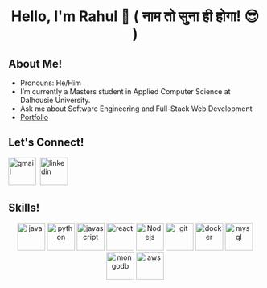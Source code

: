 <h1 align="center">Hello, I'm Rahul 👋 ( नाम तो सुना ही होगा! 😎 )</h1>

## About Me!
- Pronouns: He/Him
- I’m currently a Masters student in Applied Computer Science at Dalhousie University.
- Ask me about Software Engineering and Full-Stack Web Development
- [Portfolio]()

## Let's Connect!
[<img src='https://img.icons8.com/color/48/000000/gmail-new.png' alt='gmail' width= '55' height='55'>](mailto:rahulkherajani20@gmail.com)&nbsp;&nbsp;[<img src='https://img.icons8.com/color/48/000000/linkedin.png' alt='linkedin' width='55' height='55'>](https://www.linkedin.com/in/rahulkherajani/)&nbsp;&nbsp;

## Skills!

<p align="center">
      <a href = "https://www.java.com/en/"><img src="https://www.vectorlogo.zone/logos/java/java-icon.svg" alt="java" width="55" height="55"/></a>
      <a href = "https://www.python.org/"><img src="https://www.vectorlogo.zone/logos/python/python-icon.svg" alt="python" width="55" height="55"/></a>
      <a href = "https://developer.mozilla.org/en-US/docs/Web/JavaScript"><img src="https://img.icons8.com/color/48/000000/javascript--v1.png" alt="javascript" width="55" height="55"/></a>
      <a href = "https://reactjs.org/"><img src="https://www.vectorlogo.zone/logos/reactjs/reactjs-icon.svg" alt="react" width="55" height="55"/></a>
      <a href = "https://nodejs.org/en/"><img src="https://www.vectorlogo.zone/logos/nodejs/nodejs-icon.svg" alt="Nodejs" width="55" height="55"/></a>
      <a href = "https://git-scm.com/"><img src="https://www.vectorlogo.zone/logos/git-scm/git-scm-icon.svg" alt="git" width="55" height="55"/></a>
      <a href = "https://www.docker.com/"><img src="https://www.vectorlogo.zone/logos/docker/docker-official.svg" alt="docker" width="55" height="55"/></a>
      <a href = "https://www.mysql.com/"><img src="https://www.vectorlogo.zone/logos/mysql/mysql-icon.svg" alt="mysql" width="55" height="55"/></a>
      <a href = "https://www.mongodb.com/"><img src="https://www.vectorlogo.zone/logos/mongodb/mongodb-icon.svg" alt="mongodb" width="55" height="55"/></a>
      <a href = "https://aws.amazon.com/"><img src="https://img.icons8.com/color/48/000000/amazon-web-services.png" alt="aws" width="55" height="55"/></a>
</p>
